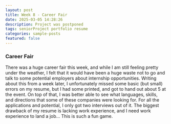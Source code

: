 ```yaml
---
layout: post
title: Week 8 - Career Fair
date: 2025-03-05 14:28:26
description: Project was postponed
tags: seniorProject portfolio resume
categories: sample-posts
featured: false
---
```


### Career Fair

There was a huge career fair this week, and while I am still feeling pretty under the weather, I felt that it would have been a huge waste not to go and talk to some potential employers about internship opportunities. Writing about this from a week later, I unfortunately missed some basic (but small) errors on my resume, but I had some printed, and got to hand out about 5 at the event. On top of that, I was better able to see what languages, skills, and directions that some of these companies were looking for. For all the applications and potential, I only got two interviews out of it. The biggest drawback of my resume is lacking work experience, and I need work experience to land a job... This is such a fun game.
